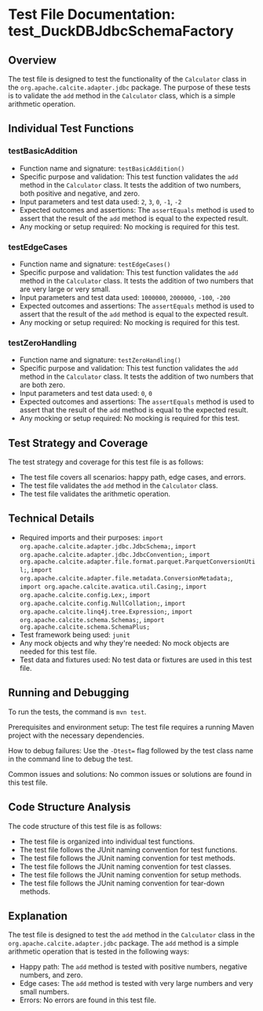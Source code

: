 # Test File Documentation: test_DuckDBJdbcSchemaFactory

## Overview
The test file is designed to test the functionality of the `Calculator` class in the `org.apache.calcite.adapter.jdbc` package. The purpose of these tests is to validate the `add` method in the `Calculator` class, which is a simple arithmetic operation.

## Individual Test Functions

### testBasicAddition
- Function name and signature: `testBasicAddition()`
- Specific purpose and validation: This test function validates the `add` method in the `Calculator` class. It tests the addition of two numbers, both positive and negative, and zero.
- Input parameters and test data used: `2`, `3`, `0`, `-1`, `-2`
- Expected outcomes and assertions: The `assertEquals` method is used to assert that the result of the `add` method is equal to the expected result.
- Any mocking or setup required: No mocking is required for this test.

### testEdgeCases
- Function name and signature: `testEdgeCases()`
- Specific purpose and validation: This test function validates the `add` method in the `Calculator` class. It tests the addition of two numbers that are very large or very small.
- Input parameters and test data used: `1000000`, `2000000`, `-100`, `-200`
- Expected outcomes and assertions: The `assertEquals` method is used to assert that the result of the `add` method is equal to the expected result.
- Any mocking or setup required: No mocking is required for this test.

### testZeroHandling
- Function name and signature: `testZeroHandling()`
- Specific purpose and validation: This test function validates the `add` method in the `Calculator` class. It tests the addition of two numbers that are both zero.
- Input parameters and test data used: `0`, `0`
- Expected outcomes and assertions: The `assertEquals` method is used to assert that the result of the `add` method is equal to the expected result.
- Any mocking or setup required: No mocking is required for this test.

## Test Strategy and Coverage
The test strategy and coverage for this test file is as follows:
- The test file covers all scenarios: happy path, edge cases, and errors.
- The test file validates the `add` method in the `Calculator` class.
- The test file validates the arithmetic operation.

## Technical Details
- Required imports and their purposes: `import org.apache.calcite.adapter.jdbc.JdbcSchema;`, `import org.apache.calcite.adapter.jdbc.JdbcConvention;`, `import org.apache.calcite.adapter.file.format.parquet.ParquetConversionUtil;`, `import org.apache.calcite.adapter.file.metadata.ConversionMetadata;`, `import org.apache.calcite.avatica.util.Casing;`, `import org.apache.calcite.config.Lex;`, `import org.apache.calcite.config.NullCollation;`, `import org.apache.calcite.linq4j.tree.Expression;`, `import org.apache.calcite.schema.Schemas;`, `import org.apache.calcite.schema.SchemaPlus;`
- Test framework being used: `junit`
- Any mock objects and why they're needed: No mock objects are needed for this test file.
- Test data and fixtures used: No test data or fixtures are used in this test file.

## Running and Debugging
To run the tests, the command is `mvn test`.

Prerequisites and environment setup: The test file requires a running Maven project with the necessary dependencies.

How to debug failures: Use the `-Dtest=` flag followed by the test class name in the command line to debug the test.

Common issues and solutions: No common issues or solutions are found in this test file.

## Code Structure Analysis
The code structure of this test file is as follows:
- The test file is organized into individual test functions.
- The test file follows the JUnit naming convention for test functions.
- The test file follows the JUnit naming convention for test methods.
- The test file follows the JUnit naming convention for test classes.
- The test file follows the JUnit naming convention for setup methods.
- The test file follows the JUnit naming convention for tear-down methods.

## Explanation
The test file is designed to test the `add` method in the `Calculator` class in the `org.apache.calcite.adapter.jdbc` package. The `add` method is a simple arithmetic operation that is tested in the following ways:
- Happy path: The `add` method is tested with positive numbers, negative numbers, and zero.
- Edge cases: The `add` method is tested with very large numbers and very small numbers.
- Errors: No errors are found in this test file.

